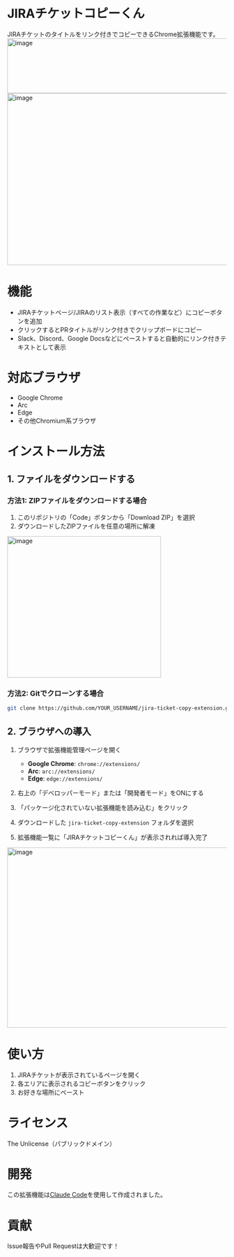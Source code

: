 # JIRAチケットコピーくん

JIRAチケットのタイトルをリンク付きでコピーできるChrome拡張機能です。
<img width="770" height="126" alt="image" src="https://github.com/user-attachments/assets/4ed530b3-0dc4-432c-b52d-1250e69ee69a" />
<img width="688" height="395" alt="image" src="https://github.com/user-attachments/assets/e3a6a1f5-3812-4c0a-b880-16df1df804ab" />

# 機能

- JIRAチケットページ/JIRAのリスト表示（すべての作業など）にコピーボタンを追加
- クリックするとPRタイトルがリンク付きでクリップボードにコピー
- Slack、Discord、Google Docsなどにペーストすると自動的にリンク付きテキストとして表示

# 対応ブラウザ

- Google Chrome
- Arc
- Edge
- その他Chromium系ブラウザ

# インストール方法

## 1. ファイルをダウンロードする

### 方法1: ZIPファイルをダウンロードする場合

1. このリポジトリの「Code」ボタンから「Download ZIP」を選択
2. ダウンロードしたZIPファイルを任意の場所に解凍
<img width="353" height="325" alt="image" src="https://github.com/user-attachments/assets/13ecb5e2-0ad8-414c-b112-4899306346ad" />

### 方法2: Gitでクローンする場合

```bash
git clone https://github.com/YOUR_USERNAME/jira-ticket-copy-extension.git
```

## 2. ブラウザへの導入

1. ブラウザで拡張機能管理ページを開く
   - **Google Chrome**: `chrome://extensions/`
   - **Arc**: `arc://extensions/`
   - **Edge**: `edge://extensions/`

2. 右上の「デベロッパーモード」または「開発者モード」をONにする

3. 「パッケージ化されていない拡張機能を読み込む」をクリック

4. ダウンロードした `jira-ticket-copy-extension` フォルダを選択

5. 拡張機能一覧に「JIRAチケットコピーくん」が表示されれば導入完了
<img width="1072" height="414" alt="image" src="https://github.com/user-attachments/assets/c68c723e-be03-4115-8ae3-3d8367679061" />

# 使い方

1. JIRAチケットが表示されているページを開く
2. 各エリアに表示されるコピーボタンをクリック
3. お好きな場所にペースト

# ライセンス

The Unlicense（パブリックドメイン）

# 開発

この拡張機能は[Claude Code](https://claude.ai/code)を使用して作成されました。

# 貢献

Issue報告やPull Requestは大歓迎です！
